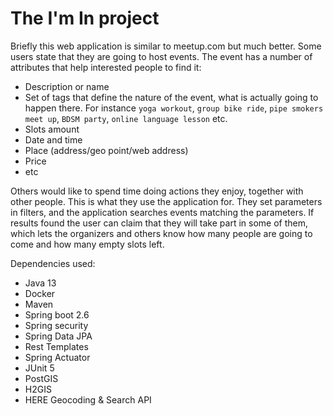 # The I'm In project

Briefly this web application is similar to meetup.com but much better. Some users state that they are going to host events. 
The event has a number of attributes that help interested people to find it: 
- Description or name
- Set of tags that define the nature of the event, what is actually going to happen there. For instance `yoga workout`, 
`group bike ride`, `pipe smokers meet up`, `BDSM party`, `online language lesson` etc.
- Slots amount
- Date and time
- Place (address/geo point/web address)
- Price
- etc

Others would like to spend time doing actions they enjoy, together with other people. This is what they use the 
application for. They set parameters in filters, and the application searches events matching the parameters. If results 
found the user can claim that they will take part in some of them, which lets the organizers and others know how many 
people are going to come and how many empty slots left.


Dependencies used:
- Java 13
- Docker
- Maven
- Spring boot 2.6
- Spring security
- Spring Data JPA
- Rest Templates
- Spring Actuator
- JUnit 5
- PostGIS
- H2GIS
- HERE Geocoding & Search API
